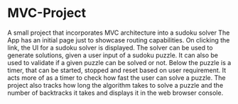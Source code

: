 # MVC-Project
A small project that incorporates MVC architecture into a sudoku solver
The App has an initial page just to showcase routing capabilities.
On clicking the link, the UI for a sudoku solver is displayed. The solver can be used to generate solutions, given a user input of a sudoku puzzle. It can also be used to validate if a given puzzle can be solved or not.
Below the puzzle is a timer, that can be started, stopped and reset based on user requirement. It acts more of as a timer to check how fast the user can solve a puzzle.
The project also tracks how long the algorithm takes to solve a puzzle and the number of backtracks it takes and displays it in the web browser console.
